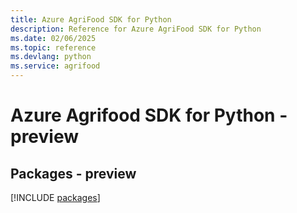 ```yaml
---
title: Azure AgriFood SDK for Python
description: Reference for Azure AgriFood SDK for Python
ms.date: 02/06/2025
ms.topic: reference
ms.devlang: python
ms.service: agrifood
---
```

# Azure Agrifood SDK for Python - preview
## Packages - preview
[!INCLUDE [packages](agrifood-index.md)]